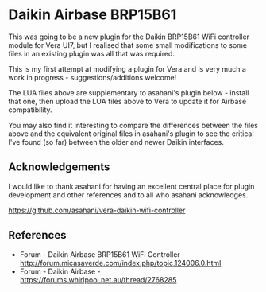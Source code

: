 # Daikin Airbase BRP15B61 #

This was going to be a new plugin for the Daikin BRP15B61 WiFi controller module for Vera UI7, but I realised that some small modifications to some files in an existing plugin was all that was required.

This is my first attempt at modifying a plugin for Vera and is very much a work in progress - suggestions/additions welcome!

The LUA files above are supplementary to asahani's plugin below - install that one, then upload the LUA files above to Vera to update it for Airbase compatibility.

You may also find it interesting to compare the differences between the files above and the equivalent original files in asahani's plugin to see the critical I've found (so far) between the older and newer Daikin interfaces.

## Acknowledgements ##

I would like to thank asahani for having an excellent central place for plugin development and other references and to all who asahani acknowledges.

https://github.com/asahani/vera-daikin-wifi-controller

## References ##
* Forum - Daikin Airbase BRP15B61 WiFi Controller - http://forum.micasaverde.com/index.php/topic,124006.0.html
* Forum - Daikin Airbase - https://forums.whirlpool.net.au/thread/2768285
